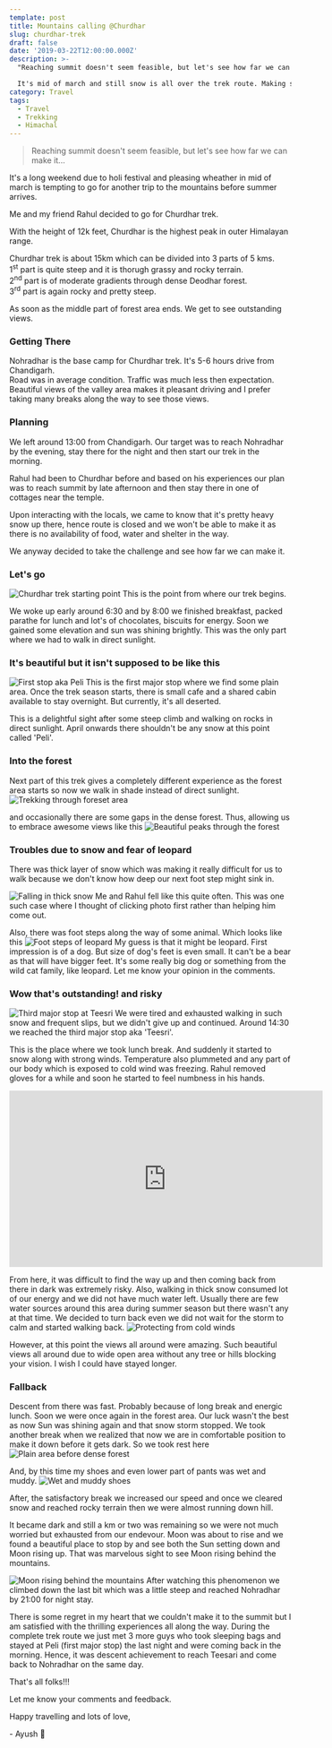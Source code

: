 ```yaml
---
template: post
title: Mountains calling @Churdhar
slug: churdhar-trek
draft: false
date: '2019-03-22T12:00:00.000Z'
description: >-
  "Reaching summit doesn't seem feasible, but let's see how far we can make it".

  It's mid of march and still snow is all over the trek route. Making summit climb difficult specially without professional gears and logistics. Anyway, let's see what are the challenges...
category: Travel
tags:
  - Travel
  - Trekking
  - Himachal
---
```

> Reaching summit doesn't seem feasible, but let's see how far we can make it...

It's a long weekend due to holi festival and pleasing wheather in mid of march is tempting to go for another trip to the mountains before summer arrives.

Me and my friend Rahul decided to go for Churdhar trek.

With the height of 12k feet, Churdhar is the highest peak in outer Himalayan range.

Churdhar trek is about 15km which can be divided into 3 parts of 5 kms.  
1<sup>st</sup> part is quite steep and it is thorugh grassy and rocky terrain.  
2<sup>nd</sup> part is of moderate gradients through dense Deodhar forest.  
3<sup>rd</sup> part is again rocky and pretty steep.

As soon as the middle part of forest area ends. We get to see outstanding views.

### Getting There
Nohradhar is the base camp for Churdhar trek. It's 5-6 hours drive from Chandigarh.  
Road was in average condition. Traffic was much less then expectation. Beautiful views of the valley area makes it pleasant driving and I prefer taking many breaks along the way to see those views.

### Planning
We left around 13:00 from Chandigarh. Our target was to reach Nohradhar by the evening, stay there for the night and then start our trek in the morning.

Rahul had been to Churdhar before and based on his experiences our plan was to reach summit by late afternoon and then stay there in one of cottages near the temple.

Upon interacting with the locals, we came to know that it's pretty heavy snow up there, hence route is closed and we won't be able to make it as there is no availability of food, water and shelter in the way.

We anyway decided to take the challenge and see how far we can make it.

### Let's go

![Churdhar trek starting point](/media/churdhar-trek-4.jpg 'Churdhar trek starting point')
This is the point from where our trek begins.

We woke up early around 6:30 and by 8:00 we finished breakfast, packed parathe for lunch and lot's of chocolates, biscuits for energy. Soon we gained some elevation and sun was shining brightly. This was the only part where we had to walk in direct sunlight.

### It's beautiful but it isn't supposed to be like this

![First stop aka Peli](/media/churdhar-trek-12.jpg 'First stop aka Peli')
This is the first major stop where we find some plain area. Once the trek season starts, there is small cafe and a shared cabin available to stay overnight. But currently, it's all deserted.

This is a delightful sight after some steep climb and walking on rocks in direct sunlight. April onwards there shouldn't be any snow at this point called 'Peli'.

### Into the forest

Next part of this trek gives a completely different experience as the forest area starts so now we walk in shade instead of direct sunlight.
![Trekking through foreset area](/media/churdhar-trek-5.jpg 'Middle part of trek through forest area')

and occasionally there are some gaps in the dense forest. Thus, allowing us to embrace awesome views like this
![Beautiful peaks through the forest](/media/churdhar-trek-9.jpg 'Beautiful peaks through the forest')

### Troubles due to snow and fear of leopard

There was thick layer of snow which was making it really difficult for us to walk because we don't know how deep our next foot step might sink in.

![Falling in thick snow](/media/churdhar-trek-8.jpg 'Falling in thick layer of snow')
Me and Rahul fell like this quite often. This was one such case where I thought of clicking photo first rather than helping him come out.

Also, there was foot steps along the way of some animal. Which looks like this
![Foot steps of leopard](/media/churdhar-trek-6.jpg 'Foot steps of leopard')
My guess is that it might be leopard. First impression is of a dog. But size of dog's feet is even small. It can't be a bear as that will have bigger feet. It's some really big dog or something from the wild cat family, like leopard. Let me know your opinion in the comments.

### Wow that's outstanding! and risky

![Third major stop at Teesri](/media/churdhar-trek-10.jpg 'Third major stop at Teesri')
We were tired and exhausted walking in such snow and frequent slips, but we didn't give up and continued. Around 14:30 we reached the third major stop aka 'Teesri'.

This is the place where we took lunch break. And suddenly it started to snow along with strong winds. Temperature also plummeted and any part of our body which is exposed to cold wind was freezing. Rahul removed gloves for a while and soon he started to feel numbness in his hands.

<iframe width="560" height="315" src="https://www.youtube.com/embed/1z88W7EqofQ?rel=0&amp" frameborder="0" allow="accelerometer; autoplay; loop;  encrypted-media; gyroscope; picture-in-picture" allowfullscreen></iframe>

From here, it was difficult to find the way up and then coming back from there in dark was extremely risky. Also, walking in thick snow consumed lot of our energy and we did not have much water left. Usually there are few water sources around this area during summer season but there wasn't any at that time.
We decided to turn back even we did not wait for the storm to calm and started walking back.
![Protecting from cold winds](/media/churdhar-trek-2.jpg 'Protecting myself from cold winds and snow')

However, at this point the views all around were amazing. Such beautiful views all around due to wide open area without any tree or hills blocking your vision. I wish I could have stayed longer.

### Fallback

Descent from there was fast. Probably because of long break and energic lunch. Soon we were once again in the forest area.
Our luck wasn't the best as now Sun was shining again and that snow storm stopped. We took another break when we realized that now we are in comfortable position to make it down before it gets dark. So we took rest here
![Plain area before dense forest](/media/churdhar-trek-7.jpg 'Plain area before dense forest')

And, by this time my shoes and even lower part of pants was wet and muddy.
![Wet and muddy shoes](/media/churdhar-trek-11.jpg 'Wet and muddy shoes')

After, the satisfactory break we increased our speed and once we cleared snow and reached rocky terrain then we were almost running down hill.

It became dark and still a km or two was remaining so we were not much worried but exhausted from our endevour. Moon was about to rise and we found a beautiful place to stop by and see both the Sun setting down and Moon rising up. That was marvelous sight to see Moon rising behind the mountains.

![Moon rising behind the mountains](/media/churdhar-trek-1.jpg 'Moon rising behind the mountains')
After watching this phenomenon we climbed down the last bit which was a little steep and reached Nohradhar by 21:00 for night stay.

There is some regret in my heart that we couldn't make it to the summit but I am satisfied with the thrilling experiences all along the way. During the complete trek route we just met 3 more guys who took sleeping bags and stayed at Peli (first major stop) the last night and were coming back in the morning. Hence, it was descent achievement to reach Teesari and come back to Nohradhar on the same day.

That's all folks!!!

Let me know your comments and feedback.

Happy travelling and lots of love,

\- Ayush 🙂
